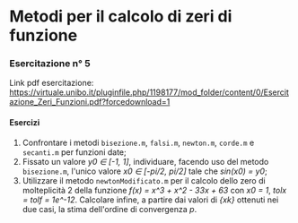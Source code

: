 # Metodi per il calcolo di zeri di funzione

### Esercitazione n° 5

Link pdf esercitazione: https://virtuale.unibo.it/pluginfile.php/1198177/mod_folder/content/0/Esercitazione_Zeri_Funzioni.pdf?forcedownload=1

#### Esercizi

1. Confrontare i metodi `bisezione.m`, `falsi.m`, `newton.m`, `corde.m` e `secanti.m` per funzioni date;
2. Fissato un valore _y0 ∈ [-1, 1]_, individuare, facendo uso del metodo `bisezione.m`, l'unico valore _x0 ∈ [-pi/2, pi/2]_ tale che _sin(x0) = y0_;
3. Utilizzare il metodo `newtonModificato.m` per il calcolo dello zero di molteplicità 2 della funzione _f(x) = x^3 + x^2 - 33x + 63_ con _x0 = 1_, _tolx = tolf = 1e^-12_. Calcolare infine, a partire dai valori di _{xk}_ ottenuti nei due casi, la stima dell'ordine di convergenza _p_.
